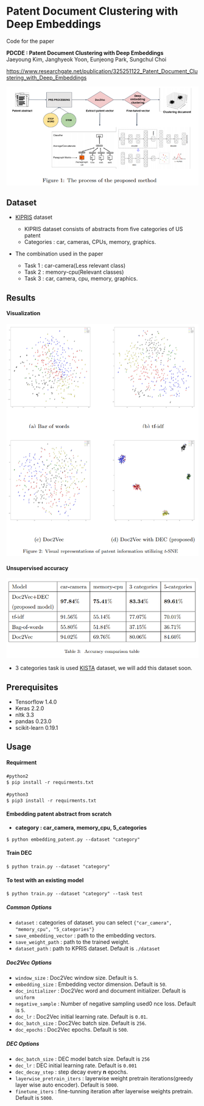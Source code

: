 # Patent Document Clustering with Deep Embeddings

Code for the paper

**PDCDE : Patent Document Clustering with Deep Embeddings**  
Jaeyoung Kim, Janghyeok Yoon, Eunjeong Park, Sungchul Choi  

https://www.researchgate.net/publication/325251122_Patent_Document_Clustering_with_Deep_Embeddings

![process](image_folder/process.png)

## Dataset

* [KIPRIS](http://www.kipris.or.kr/khome/main.jsp) dataset  
    - KIPRIS dataset consists of abstracts from five categories of US patent
    - Categories : car, cameras, CPUs, memory, graphics.  
    
* The combination used in the paper
    
    - Task 1 : car-camera(Less relevant class)
    - Task 2 : memory-cpu(Relevant classes)
    - Task 3 : car, camera, cpu, memory, graphics.
        

## Results

#### Visualization

![visualize](image_folder/visualize.png)

#### Unsupervised accuracy

![accuracy](image_folder/accuracy.png)
* 3 categories task is used [KISTA](http://biz.kista.re.kr/patentmap) dataset, 
we will add this dataset soon.

## Prerequisites

* Tensorflow 1.4.0
* Keras 2.2.0
* nltk 3.3
* pandas 0.23.0
* scikit-learn 0.19.1

## Usage

#### Requirment

~~~
#python2
$ pip install -r requirments.txt

#python3
$ pip3 install -r requirments.txt
~~~

#### Embedding patent abstract from scratch
* **category : car_camera, memory_cpu, 5_categories**

~~~
$ python embedding_patent.py --dataset "category"
~~~  


#### Train DEC

~~~
$ python train.py --dataset "category"
~~~


#### To test with an existing model

~~~
$ python train.py --dataset "category" --task test
~~~

##### **Common Options**

* `dataset` : categories of dataset. you can select `{"car_camera", "memory_cpu", "5_categories"}`
* `save_embedding_vector` : path to the embedding vectors.
* `save_weight_path` : path to the trained weight.
* `dataset_path` : path to KPRIS dataset. Default is `./dataset`


##### **Doc2Vec Options**

* `window_size` : Doc2Vec window size. Default is `5`.
* `embedding_size` : Embedding vector dimension. Default is `50`.
* `doc_initializer` : Doc2Vec word and document initializer. Default is `uniform`
* `negative_sample` : Number of negative sampling used0 nce loss. Default is `5`.
* `doc_lr` : Doc2Vec initial learning rate. Default is `0.01`.
* `doc_batch_size` : Doc2Vec batch size. Default is `256`.
* `doc_epochs` : Doc2Vec epochs. Default is `500`.

##### **DEC Options**

* `dec_batch_size` : DEC model batch size. Default is `256`
* `dec_lr` : DEC initial learning rate. Default is `0.001`
* `dec_decay_step` : step decay every **n** epochs.
* `layerwise_pretrain_iters` : layerwise weight pretrain iterations(greedy layer wise auto encoder).
Default is `5000`.
* `finetune_iters` : fine-tunning iteration after layerwise weights pretrain.
Default is `5000`.